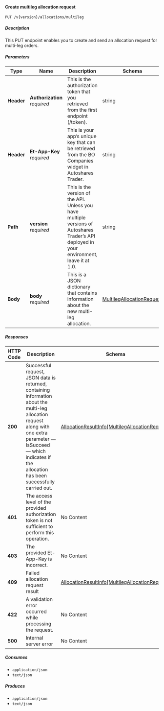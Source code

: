 
<a name="allocations_allocate"></a>
#### Create multileg allocation request
```
PUT /v{version}/allocations/multileg
```


##### Description
This PUT endpoint enables you to create and send an allocation request for multi-leg orders.‌


##### Parameters

|Type|Name|Description|Schema|Default|
|---|---|---|---|---|
|**Header**|**Authorization**  <br>*required*|This is the authorization token that you retrieved from the first endpoint (/token).|string||
|**Header**|**Et-App-Key**  <br>*required*|This is your app’s unique key that can be retrieved from the BO Companies widget in Autoshares Trader.|string||
|**Path**|**version**  <br>*required*|This is the version of the API. Unless you have multiple versions of Autoshares Trader’s API deployed in your environment, leave it at 1.0.|string|`"1"`|
|**Body**|**body**  <br>*required*|This is a JSON dictionary that contains information about the new multi-leg allocation.|[MultilegAllocationRequest](#multilegallocationrequest)||


##### Responses

|HTTP Code|Description|Schema|
|---|---|---|
|**200**|Successful request, JSON data is returned, containing information about the multi-leg allocation request along with one extra parameter — IsSucceed — which indicates if the allocation has been successfully carried out.|[AllocationResultInfo[MultilegAllocationRequest]](#allocationresultinfo-multilegallocationrequest)|
|**401**|The access level of the provided authorization token is not sufficient to perform this operation.|No Content|
|**403**|The provided Et-App-Key is incorrect.|No Content|
|**409**|Failed allocation request result|[AllocationResultInfo[MultilegAllocationRequest]](#allocationresultinfo-multilegallocationrequest)|
|**422**|A validation error occurred while processing the request.|No Content|
|**500**|Internal server error|No Content|


##### Consumes

* `application/json`
* `text/json`


##### Produces

* `application/json`
* `text/json`



